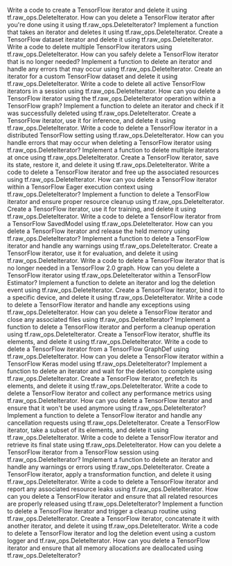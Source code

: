 Write a code to create a TensorFlow iterator and delete it using tf.raw_ops.DeleteIterator.
How can you delete a TensorFlow iterator after you're done using it using tf.raw_ops.DeleteIterator?
Implement a function that takes an iterator and deletes it using tf.raw_ops.DeleteIterator.
Create a TensorFlow dataset iterator and delete it using tf.raw_ops.DeleteIterator.
Write a code to delete multiple TensorFlow iterators using tf.raw_ops.DeleteIterator.
How can you safely delete a TensorFlow iterator that is no longer needed?
Implement a function to delete an iterator and handle any errors that may occur using tf.raw_ops.DeleteIterator.
Create an iterator for a custom TensorFlow dataset and delete it using tf.raw_ops.DeleteIterator.
Write a code to delete all active TensorFlow iterators in a session using tf.raw_ops.DeleteIterator.
How can you delete a TensorFlow iterator using the tf.raw_ops.DeleteIterator operation within a TensorFlow graph?
Implement a function to delete an iterator and check if it was successfully deleted using tf.raw_ops.DeleteIterator.
Create a TensorFlow iterator, use it for inference, and delete it using tf.raw_ops.DeleteIterator.
Write a code to delete a TensorFlow iterator in a distributed TensorFlow setting using tf.raw_ops.DeleteIterator.
How can you handle errors that may occur when deleting a TensorFlow iterator using tf.raw_ops.DeleteIterator?
Implement a function to delete multiple iterators at once using tf.raw_ops.DeleteIterator.
Create a TensorFlow iterator, save its state, restore it, and delete it using tf.raw_ops.DeleteIterator.
Write a code to delete a TensorFlow iterator and free up the associated resources using tf.raw_ops.DeleteIterator.
How can you delete a TensorFlow iterator within a TensorFlow Eager execution context using tf.raw_ops.DeleteIterator?
Implement a function to delete a TensorFlow iterator and ensure proper resource cleanup using tf.raw_ops.DeleteIterator.
Create a TensorFlow iterator, use it for training, and delete it using tf.raw_ops.DeleteIterator.
Write a code to delete a TensorFlow iterator from a TensorFlow SavedModel using tf.raw_ops.DeleteIterator.
How can you delete a TensorFlow iterator and release the held memory using tf.raw_ops.DeleteIterator?
Implement a function to delete a TensorFlow iterator and handle any warnings using tf.raw_ops.DeleteIterator.
Create a TensorFlow iterator, use it for evaluation, and delete it using tf.raw_ops.DeleteIterator.
Write a code to delete a TensorFlow iterator that is no longer needed in a TensorFlow 2.0 graph.
How can you delete a TensorFlow iterator using tf.raw_ops.DeleteIterator within a TensorFlow Estimator?
Implement a function to delete an iterator and log the deletion event using tf.raw_ops.DeleteIterator.
Create a TensorFlow iterator, bind it to a specific device, and delete it using tf.raw_ops.DeleteIterator.
Write a code to delete a TensorFlow iterator and handle any exceptions using tf.raw_ops.DeleteIterator.
How can you delete a TensorFlow iterator and close any associated files using tf.raw_ops.DeleteIterator?
Implement a function to delete a TensorFlow iterator and perform a cleanup operation using tf.raw_ops.DeleteIterator.
Create a TensorFlow iterator, shuffle its elements, and delete it using tf.raw_ops.DeleteIterator.
Write a code to delete a TensorFlow iterator from a TensorFlow GraphDef using tf.raw_ops.DeleteIterator.
How can you delete a TensorFlow iterator within a TensorFlow Keras model using tf.raw_ops.DeleteIterator?
Implement a function to delete an iterator and wait for the deletion to complete using tf.raw_ops.DeleteIterator.
Create a TensorFlow iterator, prefetch its elements, and delete it using tf.raw_ops.DeleteIterator.
Write a code to delete a TensorFlow iterator and collect any performance metrics using tf.raw_ops.DeleteIterator.
How can you delete a TensorFlow iterator and ensure that it won't be used anymore using tf.raw_ops.DeleteIterator?
Implement a function to delete a TensorFlow iterator and handle any cancellation requests using tf.raw_ops.DeleteIterator.
Create a TensorFlow iterator, take a subset of its elements, and delete it using tf.raw_ops.DeleteIterator.
Write a code to delete a TensorFlow iterator and retrieve its final state using tf.raw_ops.DeleteIterator.
How can you delete a TensorFlow iterator from a TensorFlow session using tf.raw_ops.DeleteIterator?
Implement a function to delete an iterator and handle any warnings or errors using tf.raw_ops.DeleteIterator.
Create a TensorFlow iterator, apply a transformation function, and delete it using tf.raw_ops.DeleteIterator.
Write a code to delete a TensorFlow iterator and report any associated resource leaks using tf.raw_ops.DeleteIterator.
How can you delete a TensorFlow iterator and ensure that all related resources are properly released using tf.raw_ops.DeleteIterator?
Implement a function to delete a TensorFlow iterator and trigger a cleanup routine using tf.raw_ops.DeleteIterator.
Create a TensorFlow iterator, concatenate it with another iterator, and delete it using tf.raw_ops.DeleteIterator.
Write a code to delete a TensorFlow iterator and log the deletion event using a custom logger and tf.raw_ops.DeleteIterator.
How can you delete a TensorFlow iterator and ensure that all memory allocations are deallocated using tf.raw_ops.DeleteIterator?